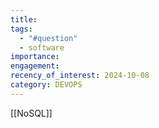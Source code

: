 ```yaml
---
title: 
tags:
  - "#question"
  - software
importance: 
engagement: 
recency_of_interest: 2024-10-08
category: DEVOPS
---
```

[[NoSQL]]